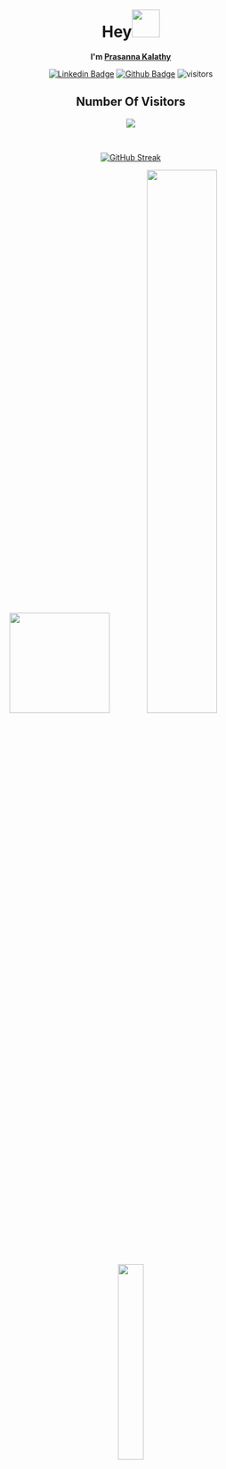 <div align="center">

# Hey<img src="https://media.giphy.com/media/ZCGiYQPSdpcB2ks3pG/giphy.gif" width="50">


**I'm [Prasanna Kalathy](https://github.com/Prasanna-Kalathy/)**
<br> 

[![Linkedin Badge](https://img.shields.io/badge/LinkedIn-0077B5?style=flat-square&logo=linkedin&logoColor=white)](https://www.linkedin.com/in/prasannakalathy)
[![Github Badge](https://img.shields.io/badge/-Github-232323?style=flat-square&logo=Github&logoColor=white)](https://github.com/Prasanna-Kalathy/)
![visitors](https://visitor-badge.laobi.icu/badge?page_id=Prasanna-Kalathy/)

<div align="center">

## Number Of Visitors   

<p><img align="center" src="https://profile-counter.glitch.me/{Prasanna-kalathy}/count.svg" /></p><br>
</div>
<div align="center">

 [![GitHub Streak](http://github-readme-streak-stats.herokuapp.com?user=Prasanna-Kalathy&theme=github-dark&date_format=M%20j%5B%2C%20Y%5D)](https://git.io/streak-stats)
 
</div>
<p align="center">
  <img height="180em" src="https://github-readme-stats.vercel.app/api/top-langs/?username=Prasanna-Kalathy&theme=radical&hide_border=true" />
  <img width="50%" src="https://github-readme-stats.vercel.app/api?username=Prasanna-Kalathy&theme=radical&show_icons=true&hide_border=true"/>
</p>

<div align="center">
<!--img align="center" width="40%" src="https://media1.giphy.com/media/LGI3em559HcrlzZxyJ/giphy.gif" /-->
<img align="center" width="30%" src="https://media0.giphy.com/media/EIiJp9cQ3GeEU/giphy.webp" />
</div>
